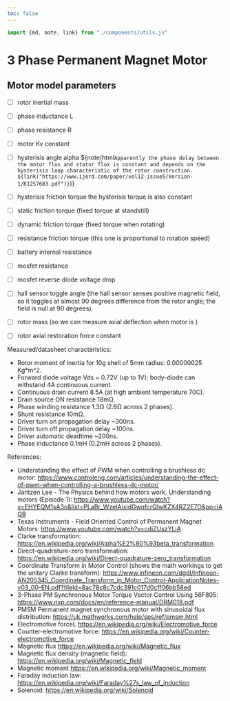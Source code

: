 ```yaml
---
toc: false
---
```


```js
import {md, note, link} from "./components/utils.js"
```

<div class="hero">

3 Phase Permanent Magnet Motor
=============================


Motor model parameters
----------------------

* [ ] rotor inertial mass
* [ ] phase inductance L
* [ ] phase resistance R
* [ ] motor Kv constant
* [ ] hysterisis angle alpha ${note(html`
	Apparently the phase delay between the motor flux and stator flux is constant and
	depends on the hysterisis loop characteristic of the rotor construction.
	${link("https://www.ijerd.com/paper/vol12-issue5/Version-1/K1257683.pdf")}
`)}
* [ ] hysterisis friction torque
	the hysterisis torque is also constant
* [ ] static friction torque (fixed torque at standstill)
* [ ] dynamic friction torque (fixed torque when rotating)
* [ ] resistance friction torque (this one is proportional to rotation speed)
* [ ] battery internal resistance
* [ ] mosfet resistance
* [ ] mosfet reverse diode voltage drop
* [ ] hall sensor toggle angle (the hall sensor senses positive magnetic field, so it
toggles at almost 90 degrees difference from the rotor angle; the field is null at 90 degrees).
* [ ] rotor mass (so we can measure axial deflection when motor is )
* [ ] rotor axial restoration force constant



Measured/datasheet characteristics:
* Rotor moment of inertia for 10g shell of 5mm radius: 0.00000025 Kg*m^2.
* Forward diode voltage Vds = 0.72V (up to 1V); body-diode can withstand 4A continuous current.
* Continuous drain current 8.5A (at high ambient temperature 70C).
* Drain source ON resistance 18mΩ.
* Phase winding resistance 1.3Ω (2.6Ω across 2 phases).
* Shunt resistance 10mΩ.
* Driver turn on propagation delay ~300ns.
* Driver turn off propagation delay ~100ns.
* Driver automatic deadtime ~200ns.
* Phase inductance 0.1mH (0.2mH across 2 phases).

References:
* Understanding the effect of PWM when controlling a brushless dc motor: https://www.controleng.com/articles/understanding-the-effect-of-pwm-when-controlling-a-brushless-dc-motor/
* Jantzen Lee - The Physics behind how motors work. Understanding motors (Episode 1): https://www.youtube.com/watch?v=EHYEQM1sA3o&list=PLaBr_WzeIAixidGwqfcrQlwKZX4RZ2E7D&pp=iAQB
* Texas Instruments - Field Oriented Control of Permanent Magnet Motors: https://www.youtube.com/watch?v=cdiZUszYLiA
* Clarke transformation: https://en.wikipedia.org/wiki/Alpha%E2%80%93beta_transformation
* Direct-quadrature-zero transformation: https://en.wikipedia.org/wiki/Direct-quadrature-zero_transformation
* Coordinate Transform in Motor Control (shows the math workings to get the unitary Clarke transform): https://www.infineon.com/dgdl/Infineon-AN205345_Coordinate_Transform_in_Motor_Control-ApplicationNotes-v03_00-EN.pdf?fileId=8ac78c8c7cdc391c017d0cff06bb58ed
* 3-Phase PM Synchronous Motor Torque Vector Control Using 56F805: https://www.nxp.com/docs/en/reference-manual/DRM018.pdf
* PMSM Permanent magnet synchronous motor with sinusoidal flux distribution: https://uk.mathworks.com/help/sps/ref/pmsm.html
* Electromotive forceL https://en.wikipedia.org/wiki/Electromotive_force
* Counter-electromotive force: https://en.wikipedia.org/wiki/Counter-electromotive_force
* Magnetic flux https://en.wikipedia.org/wiki/Magnetic_flux
* Magnetic flux density (magnetic field): https://en.wikipedia.org/wiki/Magnetic_field
* Magnetic moment https://en.wikipedia.org/wiki/Magnetic_moment
* Faraday induction law: https://en.wikipedia.org/wiki/Faraday%27s_law_of_induction
* Solenoid: https://en.wikipedia.org/wiki/Solenoid


</div>